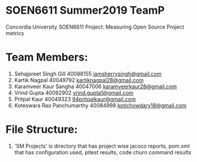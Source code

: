 # SOEN6611 Summer2019 TeamP
Concordia University SOEN6611 Project: Measuring Open Source Project metrics

Team Members:
=============
1. Sehajpreet Singh Gill        40088155    iamsherrysingh@gmail.com
2. Kartik Nagpal                40049792    kartiknagpal28@gmail.com
3. Karamveer Kaur Sangha        40047006    karamveerkaur28@gmail.com
4. Vrind Gupta                  40092902    vrind.gupta1@gmail.com
5. Pritpal Kaur                 40049323    94pritpalkaur@gmail.com
6. Koteswara Rao Panchumarthy   40084998    kotichowdary18@gmail.com

File Structure:
===============

1. 'SM Projects' is directory that has project wise jacoco reports, pom.xml that has configuration used, pitest results, code churn command results
